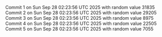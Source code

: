Commit 1 on Sun Sep 28 02:23:56 UTC 2025 with random value 31835
Commit 2 on Sun Sep 28 02:23:56 UTC 2025 with random value 29205
Commit 3 on Sun Sep 28 02:23:56 UTC 2025 with random value 8975
Commit 4 on Sun Sep 28 02:23:56 UTC 2025 with random value 22505
Commit 5 on Sun Sep 28 02:23:56 UTC 2025 with random value 7055
